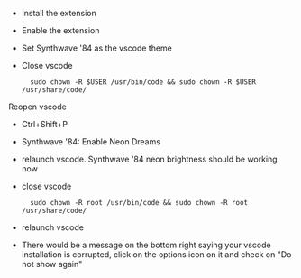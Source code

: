 - Install the extension
- Enable the extension 
- Set Synthwave '84 as the vscode theme
- Close vscode

        sudo chown -R $USER /usr/bin/code && sudo chown -R $USER /usr/share/code/

Reopen vscode

- Ctrl+Shift+P
- Synthwave '84: Enable Neon Dreams
- relaunch vscode. Synthwave '84 neon brightness should be working now
- close vscode

        sudo chown -R root /usr/bin/code && sudo chown -R root /usr/share/code/

- relaunch vscode
- There would be a message on the bottom right saying your vscode installation is corrupted, click on the options icon on it and check on "Do not show again"